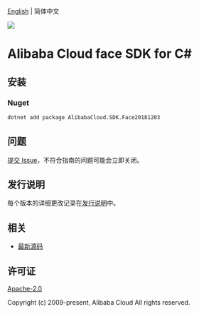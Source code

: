 [English](README.md) | 简体中文

![](https://aliyunsdk-pages.alicdn.com/icons/AlibabaCloud.svg)

# Alibaba Cloud face SDK for C#

## 安装

### Nuget

```bash
dotnet add package AlibabaCloud.SDK.Face20181203
```

## 问题

[提交 Issue](https://github.com/aliyun/alibabacloud-csharp-sdk/issues/new)，不符合指南的问题可能会立即关闭。

## 发行说明

每个版本的详细更改记录在[发行说明](./ChangeLog.md)中。

## 相关

* [最新源码](https://github.com/aliyun/alibabacloud-csharp-sdk/)

## 许可证

[Apache-2.0](http://www.apache.org/licenses/LICENSE-2.0)

Copyright (c) 2009-present, Alibaba Cloud All rights reserved.
